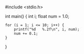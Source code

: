 #include <stdio.h>

int main() {
    int i;
    float num = 1.0;

    for (i = 1; i <= 10; i++) {
        printf("%d   %.2f\n", i, num);
        num += 0.1;
    }
}
